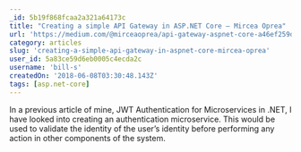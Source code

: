 ```yaml
---
_id: 5b19f868fcaa2a321a64173c
title: "Creating a simple API Gateway in ASP.NET Core – Mircea Oprea"
url: 'https://medium.com/@mirceaoprea/api-gateway-aspnet-core-a46ef259dc54'
category: articles
slug: 'creating-a-simple-api-gateway-in-aspnet-core-mircea-oprea'
user_id: 5a83ce59d6eb0005c4ecda2c
username: 'bill-s'
createdOn: '2018-06-08T03:30:48.143Z'
tags: [asp.net-core]
---
```


In a previous article of mine, JWT Authentication for Microservices in .NET, I have looked into creating an authentication microservice. This would be used to validate the identity of the user’s identity before performing any action in other components of the system.
